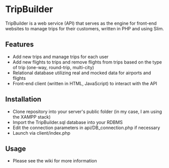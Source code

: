 # TripBuilder
TripBuilder is a web service (API) that serves as the engine for front-end websites to manage trips for their customers, written in PHP and using Slim.

## Features
* Add new trips and manage trips for each user
* Add new flights to trips and remove flights from trips based on the type of trip (one-way, round-trip, multi-city)
* Relational database utilizing real and mocked data for airports and flights
* Front-end client (written in HTML, JavaScript) to interact with the API

## Installation
* Clone repository into your server's public folder (in my case, I am using the XAMPP stack)
* Import the TripBuilder.sql database into your RDBMS
* Edit the connection parameters in api/DB_connection.php if necessary
* Launch via client/index.php

## Usage
* Please see the wiki for more information
